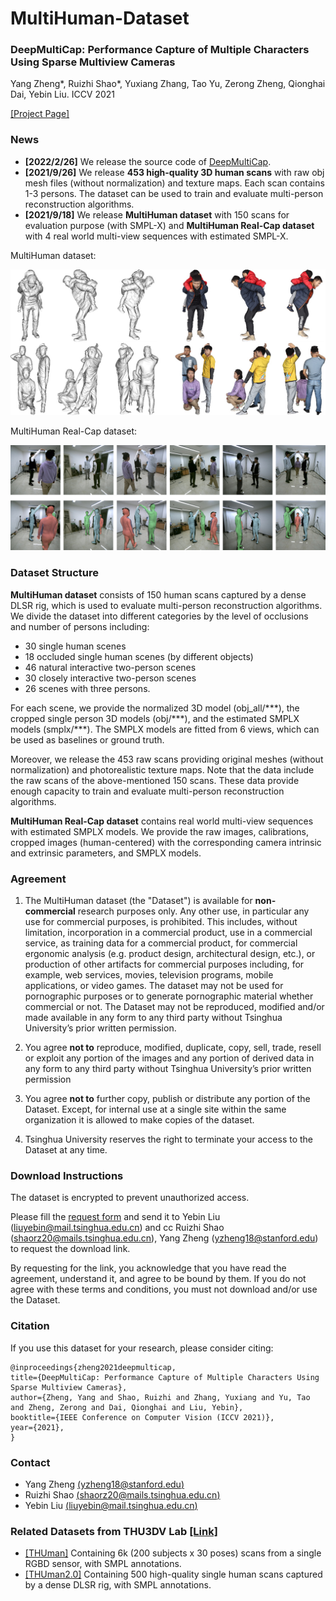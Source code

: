 # MultiHuman-Dataset
### DeepMultiCap: Performance Capture of Multiple Characters Using Sparse Multiview Cameras
Yang Zheng*, Ruizhi Shao*, Yuxiang Zhang, Tao Yu, Zerong Zheng, Qionghai Dai, Yebin Liu. ICCV 2021

[[Project Page]](http://www.liuyebin.com/dmc/dmc.html)

### News
* **[2022/2/26]** We release the source code of [DeepMultiCap](https://github.com/DSaurus/DeepMultiCap).
* **[2021/9/26]** We release **453 high-quality 3D human scans** with raw obj mesh files (without normalization) and texture maps. Each scan contains 1-3 persons. The dataset can be used to train and evaluate multi-person reconstruction algorithms.
* **[2021/9/18]** We release **MultiHuman dataset** with 150 scans for evaluation purpose (with SMPL-X) and **MultiHuman Real-Cap dataset** with 4 real world multi-view sequences with estimated SMPL-X.

MultiHuman dataset:

![multihuman](./assets/MultiHuman.jpg)

MultiHuman Real-Cap dataset:

![multihuman_realworld](./assets/MultiHuman_realworld.jpg)

### Dataset Structure
**MultiHuman dataset** consists of 150 human scans captured by a dense DLSR rig, which is used to evaluate multi-person reconstruction algorithms. We divide the dataset into different categories by the level of occlusions and number of persons including:
* 30 single human scenes
* 18 occluded single human scenes (by different objects)
* 46 natural interactive two-person scenes
* 30 closely interactive two-person scenes
* 26 scenes with three persons. 

For each scene, we provide the normalized 3D model (obj_all/\*\*\*), the cropped single person 3D models (obj/\*\*\*), and the estimated SMPLX models (smplx/\*\*\*). The SMPLX models are fitted from 6 views, which can be used as baselines or ground truth.

Moreover, we release the 453 raw scans providing original meshes (without normalization) and photorealistic texture maps. Note that the data include the raw scans of the above-mentioned 150 scans. These data provide enough capacity to train and evaluate multi-person reconstruction algorithms.

**MultiHuman Real-Cap dataset** contains real world multi-view sequences with estimated SMPLX models. We provide the raw images, calibrations, cropped images (human-centered) with the corresponding camera intrinsic and extrinsic parameters, and SMPLX models.

### Agreement
1. The MultiHuman dataset (the "Dataset") is available for **non-commercial** research purposes only. Any other use, in particular any use for commercial purposes, is prohibited. This includes, without limitation, incorporation in a commercial product, use in a commercial service, as training data for a commercial product, for commercial ergonomic analysis (e.g. product design, architectural design, etc.), or production of other artifacts for commercial purposes including, for example, web services, movies, television programs, mobile applications, or video games. The dataset may not be used for pornographic purposes or to generate pornographic material whether commercial or not. The Dataset may not be reproduced, modified and/or made available in any form to any third party without Tsinghua University’s prior written permission.

2. You agree **not to** reproduce, modified, duplicate, copy, sell, trade, resell or exploit any portion of the images and any portion of derived data in any form to any third party without Tsinghua University’s prior written permission

3. You agree **not to** further copy, publish or distribute any portion of the Dataset. Except, for internal use at a single site within the same organization it is allowed to make copies of the dataset.

4. Tsinghua University reserves the right to terminate your access to the Dataset at any time.

### Download Instructions 
The dataset is encrypted to prevent unauthorized access.

Please fill the [request form](./assets/MultiHuman_Aggrement.pdf) and send it to Yebin Liu (liuyebin@mail.tsinghua.edu.cn) and cc Ruizhi Shao (shaorz20@mails.tsinghua.edu.cn), Yang Zheng (yzheng18@stanford.edu) to request the download link. 

By requesting for the link, you acknowledge that you have read the agreement, understand it, and agree to be bound by them. If you do not agree with these terms and conditions, you must not download and/or use the Dataset.

### Citation
If you use this dataset for your research, please consider citing:
```
@inproceedings{zheng2021deepmulticap,
title={DeepMultiCap: Performance Capture of Multiple Characters Using Sparse Multiview Cameras},
author={Zheng, Yang and Shao, Ruizhi and Zhang, Yuxiang and Yu, Tao and Zheng, Zerong and Dai, Qionghai and Liu, Yebin},
booktitle={IEEE Conference on Computer Vision (ICCV 2021)},
year={2021},
}
```

### Contact
- Yang Zheng [(yzheng18@stanford.edu)](mailto:yzheng18@stanford.edu)
- Ruizhi Shao [(shaorz20@mails.tsinghua.edu.cn)](mailto:shaorz20@mails.tsinghua.edu.cn)
- Yebin Liu [(liuyebin@mail.tsinghua.edu.cn)](mailto:liuyebin@mail.tsinghua.edu.cn)

### Related Datasets from THU3DV Lab [[Link]](http://liuyebin.com/)
* [[THUman]](https://github.com/ZhengZerong/DeepHuman) Containing 6k (200 subjects x 30 poses) scans from a single RGBD sensor, with SMPL annotations.
* [[THUman2.0]](https://github.com/ytrock/THuman2.0-Dataset) Containing 500 high-quality single human scans captured by a dense DLSR rig, with SMPL annotations.
